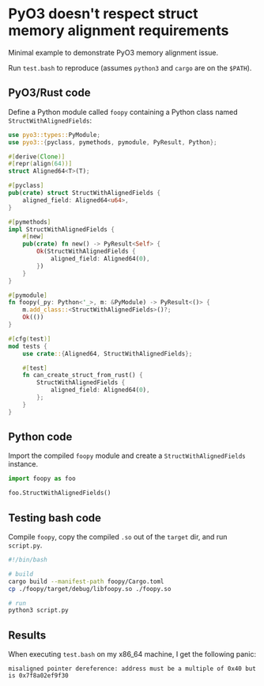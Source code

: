 # PyO3 doesn't respect struct memory alignment requirements

Minimal example to demonstrate PyO3 memory alignment issue.

Run `test.bash` to reproduce (assumes `python3` and `cargo` are on the `$PATH`).

## PyO3/Rust code

Define a Python module called `foopy` containing a Python class named `StructWithAlignedFields`:

```rust
use pyo3::types::PyModule;
use pyo3::{pyclass, pymethods, pymodule, PyResult, Python};

#[derive(Clone)]
#[repr(align(64))]
struct Aligned64<T>(T);

#[pyclass]
pub(crate) struct StructWithAlignedFields {
    aligned_field: Aligned64<u64>,
}

#[pymethods]
impl StructWithAlignedFields {
    #[new]
    pub(crate) fn new() -> PyResult<Self> {
        Ok(StructWithAlignedFields {
            aligned_field: Aligned64(0),
        })
    }
}

#[pymodule]
fn foopy(_py: Python<'_>, m: &PyModule) -> PyResult<()> {
    m.add_class::<StructWithAlignedFields>()?;
    Ok(())
}

#[cfg(test)]
mod tests {
    use crate::{Aligned64, StructWithAlignedFields};

    #[test]
    fn can_create_struct_from_rust() {
        StructWithAlignedFields {
            aligned_field: Aligned64(0),
        };
    }
}
```

## Python code

Import the compiled `foopy` module and create a `StructWithAlignedFields` instance.

```python
import foopy as foo

foo.StructWithAlignedFields()
```

## Testing bash code

Compile `foopy`, copy the compiled `.so` out of the `target` dir, and run `script.py`.

```bash
#!/bin/bash

# build
cargo build --manifest-path foopy/Cargo.toml
cp ./foopy/target/debug/libfoopy.so ./foopy.so

# run
python3 script.py
```

## Results

When executing `test.bash` on my x86_64 machine, I get the following panic:

```
misaligned pointer dereference: address must be a multiple of 0x40 but is 0x7f8a02ef9f30
```
